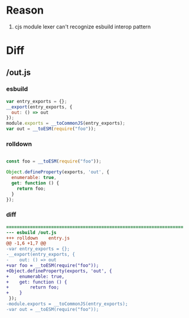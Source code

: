 # Reason
1. cjs module lexer can't recognize esbuild interop pattern
# Diff
## /out.js
### esbuild
```js
var entry_exports = {};
__export(entry_exports, {
  out: () => out
});
module.exports = __toCommonJS(entry_exports);
var out = __toESM(require("foo"));
```
### rolldown
```js

const foo = __toESM(require("foo"));

Object.defineProperty(exports, 'out', {
  enumerable: true,
  get: function () {
    return foo;
  }
});
```
### diff
```diff
===================================================================
--- esbuild	/out.js
+++ rolldown	entry.js
@@ -1,6 +1,7 @@
-var entry_exports = {};
-__export(entry_exports, {
-    out: () => out
+var foo = __toESM(require("foo"));
+Object.defineProperty(exports, 'out', {
+    enumerable: true,
+    get: function () {
+        return foo;
+    }
 });
-module.exports = __toCommonJS(entry_exports);
-var out = __toESM(require("foo"));

```